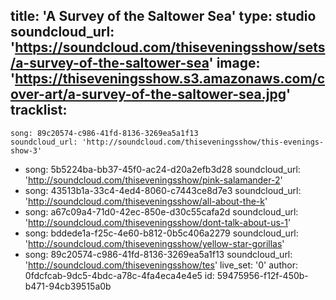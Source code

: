 title: 'A Survey of the Saltower Sea'
type: studio
soundcloud_url: 'https://soundcloud.com/thiseveningsshow/sets/a-survey-of-the-saltower-sea'
image: 'https://thiseveningsshow.s3.amazonaws.com/cover-art/a-survey-of-the-saltower-sea.jpg'
tracklist:
  -
    song: 89c20574-c986-41fd-8136-3269ea5a1f13
    soundcloud_url: 'http://soundcloud.com/thiseveningsshow/this-evenings-show-3'
  -
    song: 5b5224ba-bb37-45f0-ac24-d20a2efb3d28
    soundcloud_url: 'http://soundcloud.com/thiseveningsshow/pink-salamander-2'
  -
    song: 43513b1a-33c4-4ed4-8060-c7443ce8d7e3
    soundcloud_url: 'http://soundcloud.com/thiseveningsshow/all-about-the-k'
  -
    song: a67c09a4-71d0-42ec-850e-d30c55cafa2d
    soundcloud_url: 'http://soundcloud.com/thiseveningsshow/dont-talk-about-us-1'
  -
    song: bddede1a-f25c-4e60-b812-0b5c406a2279
    soundcloud_url: 'http://soundcloud.com/thiseveningsshow/yellow-star-gorillas'
  -
    song: 89c20574-c986-41fd-8136-3269ea5a1f13
    soundcloud_url: 'http://soundcloud.com/thiseveningsshow/tes'
live_set: '0'
author: 0fdcfcab-9dc5-4bdc-a78c-4fa4eca4e4e5
id: 59475956-f12f-450b-b471-94cb39515a0b
